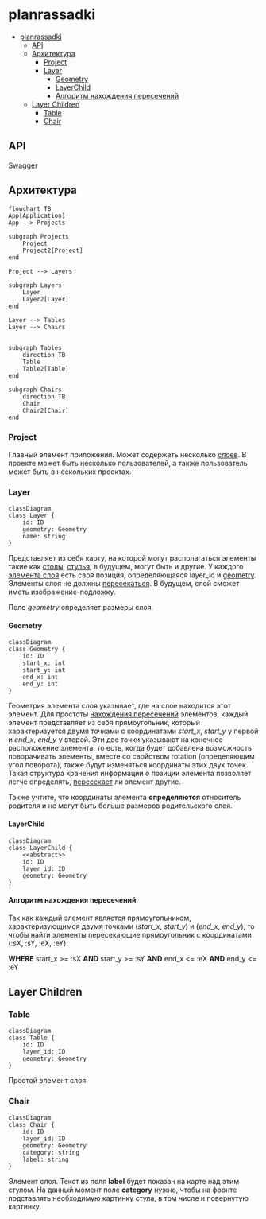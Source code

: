 # planrassadki

- [planrassadki](#planrassadki)
  - [API](#api)
  - [Архитектура](#архитектура)
    - [Project](#project)
    - [Layer](#layer)
      - [Geometry](#geometry)
      - [LayerChild](#layerchild)
      - [Алгоритм нахождения пересечений](#алгоритм-нахождения-пересечений)
  - [Layer Children](#layer-children)
    - [Table](#table)
    - [Chair](#chair)

## API

[Swagger](https://planrassadki.github.io/api/)

## Архитектура

```mermaid
flowchart TB
App[Application]
App --> Projects

subgraph Projects
	Project
	Project2[Project]
end

Project --> Layers

subgraph Layers
	Layer
	Layer2[Layer]
end

Layer --> Tables
Layer --> Chairs


subgraph Tables
	direction TB
	Table
	Table2[Table]
end

subgraph Chairs
	direction TB
	Chair
	Chair2[Chair]
end
```

### Project

Главный элемент приложения. Может содержать несколько [слоев](#Layer). В проекте может быть несколько пользователей, а также пользователь может быть в нескольких проектах.

### Layer

```mermaid
classDiagram
class Layer {
	id: ID
	geometry: Geometry
	name: string
}
```

Представляет из себя карту, на которой могут располагаться элементы такие как [столы](#Table), [стулья](#Chair), в будущем, могут быть и другие.
У каждого [элемента слоя](#layerchild) есть своя позиция, определяющаяся layer_id и [geometry](#geometry). Элементы слоя не должны [пересекаться](#алгоритм-нахождения-пересечений). В будущем, слой сможет иметь изображение-подложку.

Поле _geometry_ определяет размеры слоя.

#### Geometry

```mermaid
classDiagram
class Geometry {
	id: ID
	start_x: int
	start_y: int
	end_x: int
	end_y: int
}
```

Геометрия элемента слоя указывает, где на слое находится этот элемент. Для простоты [нахождения пересечений](#алгоритм-нахождения-пересечений) элементов, каждый элемент представляет из себя прямоугольник, который характеризуется двумя точками с координатами _start_x_, _start_y_ у первой и _end_x_, _end_y_ у второй.
Эти две точки указывают на конечное расположение элемента, то есть, когда будет добавлена возможность поворачивать элементы,
вместе со свойством rotation (определяющим угол поворота), также будут изменяться координаты этих двух точек.
Такая структура хранения информации о позиции элемента позволяет легче определять, [пересекает](#алгоритм-нахождения-пересечений) ли элемент другие.

Также учтите, что координаты элемента **определяются** относитель родителя и не могут быть больше размеров родительского слоя.

#### LayerChild

```mermaid
classDiagram
class LayerChild {
	<<abstract>>
	id: ID
	layer_id: ID
	geometry: Geometry
}
```

#### Алгоритм нахождения пересечений

Так как каждый элемент является прямоугольником, характеризующимся двумя точками (_start_x_, _start_y_) и (_end_x_, _end_y_), то чтобы найти элементы пересекающие прямоугольник с координатами (:sX, :sY, :eX, :eY):

**WHERE**
start_x >= :sX **AND**
start_y >= :sY **AND**
end_x <= :eX **AND**
end_y <= :eY

## Layer Children

### Table

```mermaid
classDiagram
class Table {
	id: ID
	layer_id: ID
	geometry: Geometry
}
```

Простой элемент слоя

### Chair

```mermaid
classDiagram
class Chair {
	id: ID
	layer_id: ID
	geometry: Geometry
	category: string
	label: string
}
```

Элемент слоя. Текст из поля **label** будет показан на карте над этим стулом.
На данный момент поле **category** нужно, чтобы на фронте подставлять необходимую картинку стула, в том числе и повернутую картинку.
